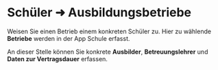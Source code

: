 # Schüler ➜ Ausbildungsbetriebe

Weisen Sie einen Betrieb einem konkreten Schüler zu. Hier zu wählende **Betriebe** werden in der App Schule erfasst.

An dieser Stelle können Sie konkrete **Ausbilder**, **Betreuungslehrer** und **Daten zur Vertragsdauer** erfassen.